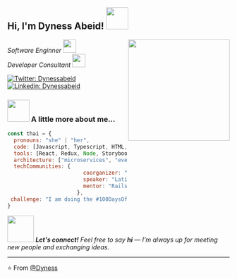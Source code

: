 <h2> Hi, I'm Dyness Abeid! <img src="https://media.giphy.com/media/mGcNjsfWAjY5AEZNw6/giphy.gif" width="50"></h2>
<img align='right' src="https://media.giphy.com/media/ieyl9zmCjO4b4t6qoY/giphy.gif" width="230">
<p><em>Software Enginner <a href=""></a><img src="https://media.giphy.com/media/fYSnHlufseco8Fh93Z/giphy.gif" width="30"></br>Developer Consultant <a href=""></a><img src="https://media.giphy.com/media/WUlplcMpOCEmTGBtBW/giphy.gif" width="30"> 
</em></p>

[![Twitter: Dynessabeid](https://img.shields.io/twitter/follow/Dyness-Kasaizi?style=social)](https://twitter.com/)
[![Linkedin: Dynessabeid](https://img.shields.io/badge/-DynessKasaizi-blue?style=flat-square&logo=Linkedin&logoColor=white&link=https://www.linkedin.com/in/dyness-kasaizi-3544ba252/)](https://www.linkedin.com/in/dyness-kasaizi-3544ba252/)


### <img src="https://media.giphy.com/media/VgCDAzcKvsR6OM0uWg/giphy.gif" width="50"> A little more about me...  

```javascript
const thai = {
  pronouns: "she" | "her",
  code: [Javascript, Typescript, HTML, CSS, Ruby, Python, Java],
  tools: [React, Redux, Node, Storybook, Styled-Components, Jest, Docker],
  architecture: ["microservices", "event-driven", "design system pattern"],
  techCommunities: {
                        coorganizer: "AfroPython",
                        speaker: "Latinity",
                        mentor: "RailsGirls POA"
                      },
 challenge: "I am doing the #100DaysOfCode challenge focused on react and typescript"
}
```

<img src="https://media.giphy.com/media/LnQjpWaON8nhr21vNW/giphy.gif" width="60"> <em><b>Let's connect!</b> Feel free to say <b>hi</b> — I’m always up for meeting new people and exchanging ideas.</em>



---

⭐️ From [@Dyness](https://github.com/dynessabeid03)

